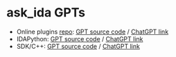 # ask_ida GPTs

- Online plugins [repo](https://plugins.hex-rays.com/): [GPT source code](plugins) / [ChatGPT link](https://chat.openai.com/g/g-eKf2Iz4XO-ask-ida-plugins)
- IDAPython: [GPT source code](idapython) / [ChatGPT link](https://chat.openai.com/g/g-QohtN580d-ask-ida-python)
- SDK/C++: [GPT source code](idasdk) / [ChatGPT link](https://chat.openai.com/g/g-VgbIr9TQQ-ask-ida-c)
